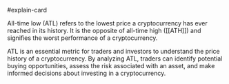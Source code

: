 #explain-card 

All-time low (ATL) refers to the lowest price a cryptocurrency has ever reached in its history. It is the opposite of all-time high ([[ATH]]) and signifies the worst performance of a cryptocurrency.

ATL is an essential metric for traders and investors to understand the price history of a cryptocurrency. By analyzing ATL, traders can identify potential buying opportunities, assess the risk associated with an asset, and make informed decisions about investing in a cryptocurrency.
